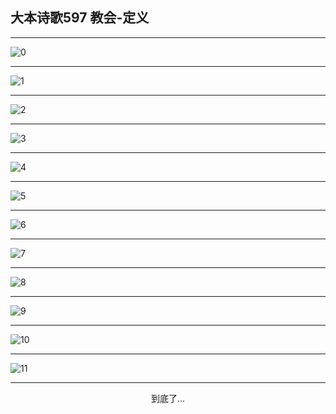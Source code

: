 
## 大本诗歌597 教会-定义
        
<div id="aplayer0"></div>

---

<img alt="0" data-original="/data/d0596/0.png">

---

<img alt="1" data-original="/data/d0596/1.png">

---

<img alt="2" data-original="/data/d0596/2.png">

---

<img alt="3" data-original="/data/d0596/3.png">

---

<img alt="4" data-original="/data/d0596/4.png">

---

<img alt="5" data-original="/data/d0596/5.png">

---

<img alt="6" data-original="/data/d0596/6.png">

---

<img alt="7" data-original="/data/d0596/7.png">

---

<img alt="8" data-original="/data/d0596/8.png">

---

<img alt="9" data-original="/data/d0596/9.png">

---

<img alt="10" data-original="/data/d0596/10.png">

---

<img alt="11" data-original="/data/d0596/11.png">

---

<p style="text-align: center">到底了...</p>

<script src="/js/dist-view.js"></script>

<script>
MAIN.id = 'd0596';
        
const ap0 = new APlayer({
    container: document.getElementById('aplayer0'),
    volume: 1,
    loop: 'none',
    preload: 'none',
    audio: [{
        name: '大本诗歌597.mp3',
        artist: '大本诗歌',
        url: 'https://res.wx.qq.com/voice/getvoice?mediaid=MzI0NTk3MDM5M18yMjQ3NDk1MTEw',
        cover: '/favicon'
    }]
});
</script>
